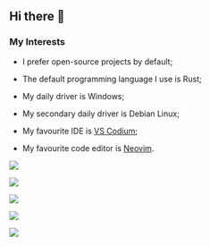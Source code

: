 ## Hi there 👋

### My Interests

- I prefer open-source projects by default;

- The default programming language I use is Rust;

- My daily driver is Windows;

- My secondary daily driver is Debian Linux;

- My favourite IDE is [VS Codium](https://vscodium.com/);

- My favourite code editor is [Neovim](https://github.com/neovim/neovim/wiki/Installing-Neovim).



![](https://github-profile-summary-cards.vercel.app/api/cards/profile-details?username=simonsan&theme=github_dark)

![](https://github-profile-summary-cards.vercel.app/api/cards/repos-per-language?username=simonsan&theme=github_dark)

![](https://github-profile-summary-cards.vercel.app/api/cards/most-commit-language?username=simonsan&theme=github_dark)

![](https://github-profile-summary-cards.vercel.app/api/cards/stats?username=simonsan&theme=github_dark)

![](https://github-profile-summary-cards.vercel.app/api/cards/productive-time?username=simonsan&theme=github_dark)



<!--
**simonsan/simonsan** is a ✨ _special_ ✨ repository because its `README.md` (this file) appears on your GitHub profile.

Here are some ideas to get you started:

- 🔭 I’m currently working on ...
- 🌱 I’m currently learning ...
- 👯 I’m looking to collaborate on ...
- 🤔 I’m looking for help with ...
- 💬 Ask me about ...
- 📫 How to reach me: ...
- 😄 Pronouns: ...
- ⚡ Fun fact: ...
-->
